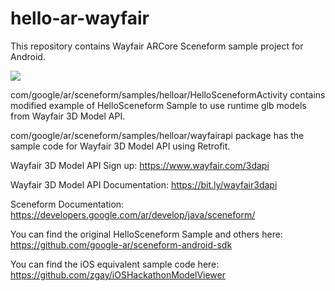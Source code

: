 # hello-ar-wayfair
This repository contains Wayfair ARCore Sceneform sample project for Android.

![](demo.gif)

com/google/ar/sceneform/samples/helloar/HelloSceneformActivity contains modified example of HelloSceneform Sample to use runtime glb models from Wayfair 3D Model API.

com/google/ar/sceneform/samples/helloar/wayfairapi package has the sample code for Wayfair 3D Model API using Retrofit.

Wayfair 3D Model API Sign up:
https://www.wayfair.com/3dapi

Wayfair 3D Model API Documentation:
https://bit.ly/wayfair3dapi  

Sceneform Documentation:
https://developers.google.com/ar/develop/java/sceneform/

You can find the original HelloSceneform Sample and others here:
https://github.com/google-ar/sceneform-android-sdk

You can find the iOS equivalent sample code here:
https://github.com/zgay/iOSHackathonModelViewer
